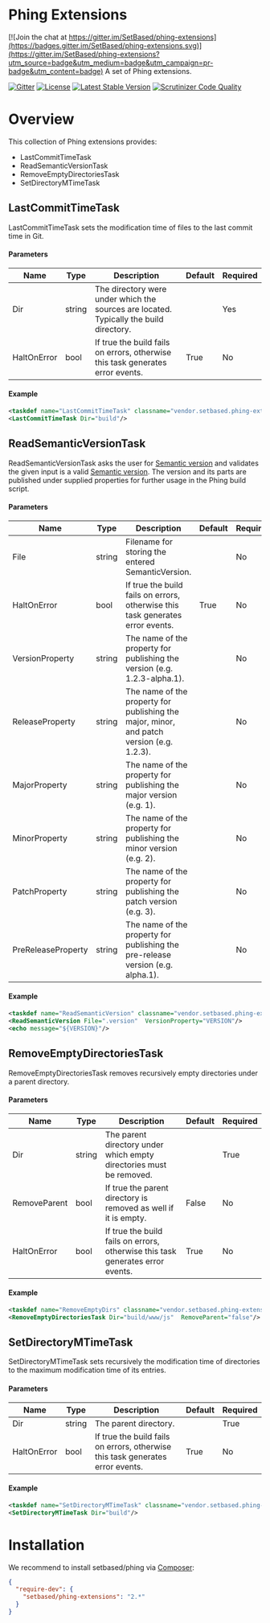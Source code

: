 # Phing Extensions

[![Join the chat at https://gitter.im/SetBased/phing-extensions](https://badges.gitter.im/SetBased/phing-extensions.svg)](https://gitter.im/SetBased/phing-extensions?utm_source=badge&utm_medium=badge&utm_campaign=pr-badge&utm_content=badge)
A set of Phing extensions.

[![Gitter](https://badges.gitter.im/SetBased/phing-extensions.svg)](https://gitter.im/SetBased/phing-extensions?utm_source=badge&utm_medium=badge&utm_campaign=pr-badge)
[![License](https://poser.pugx.org/setbased/phing-extensions/license)](https://packagist.org/packages/setbased/phing-extensions)
[![Latest Stable Version](https://poser.pugx.org/setbased/phing-extensions/v/stable)](https://packagist.org/packages/setbased/phing-extensions)
[![Scrutinizer Code Quality](https://scrutinizer-ci.com/g/SetBased/phing-extensions/badges/quality-score.png?b=master)](https://scrutinizer-ci.com/g/SetBased/phing-extensions/?branch=master)

# Overview
This collection of Phing extensions provides:

  * LastCommitTimeTask
  * ReadSemanticVersionTask
  * RemoveEmptyDirectoriesTask
  * SetDirectoryMTimeTask
     
## LastCommitTimeTask
LastCommitTimeTask sets the modification time of files to the last commit time in Git. 
       
#### Parameters
| Name        | Type   | Description                                                                            | Default | Required |
| ------------| ------ | -------------------------------------------------------------------------------------- | ------- | -------- |
| Dir         | string | The directory were under which the sources are located. Typically the build directory. |         | Yes      |     
| HaltOnError | bool   | If true the build fails on errors, otherwise this task generates error events.         | True    | No       |                  
                             
#### Example
```XML
<taskdef name="LastCommitTimeTask" classname="vendor.setbased.phing-extensions.src.Task.LastCommitTimeTask"/>
<LastCommitTimeTask Dir="build"/>
```

## ReadSemanticVersionTask
ReadSemanticVersionTask asks the user for [Semantic version](http://semver.org/) and validates 
the given input is a valid [Semantic version](http://semver.org/). The version and its parts are published
under supplied properties for further usage in the Phing build script. 

#### Parameters
| Name               | Type   | Description                                                                       | Default | Required |
| ------------------ | ------ | --------------------------------------------------------------------------------- | ------- | -------- |
| File               | string | Filename for storing the entered SemanticVersion.                                 |         | No       |     
| HaltOnError        | bool   | If true the build fails on errors, otherwise this task generates error events.    | True    | No       |                  
| VersionProperty    | string | The name of the property for publishing the version (e.g. 1.2.3-alpha.1).         |         | No       |                            
| ReleaseProperty    | string | The name of the property for publishing the major, minor, and patch version (e.g. 1.2.3). |         | No       |                            
| MajorProperty      | string | The name of the property for publishing the major version (e.g. 1).               |         | No       |                          
| MinorProperty      | string | The name of the property for publishing the minor version (e.g. 2).               |         | No       |                          
| PatchProperty      | string | The name of the property for publishing the patch version (e.g. 3).               |         | No       |                          
| PreReleaseProperty | string | The name of the property for publishing the pre-release version (e.g. alpha.1).   |         | No       |                               
#### Example
```XML
<taskdef name="ReadSemanticVersion" classname="vendor.setbased.phing-extensions.src.Task.ReadSemanticVersionTask"/>
<ReadSemanticVersion File=".version"  VersionProperty="VERSION"/>
<echo message="${VERSION}"/>
```

## RemoveEmptyDirectoriesTask
RemoveEmptyDirectoriesTask removes recursively empty directories under a parent directory. 

#### Parameters
| Name         | Type   | Description                                                                    | Default | Required |
| ------------ | ------ | ------------------------------------------------------------------------------ | ------- | -------- |
| Dir          | string | The parent directory under which empty directories must be removed.            |         | True     |
| RemoveParent | bool   | If true the parent directory is removed as well if it is empty.                | False   | No       |    
| HaltOnError  | bool   | If true the build fails on errors, otherwise this task generates error events. | True    | No       |                  

#### Example
```XML
<taskdef name="RemoveEmptyDirs" classname="vendor.setbased.phing-extensions.src.Task.RemoveEmptyDirsTask"/>
<RemoveEmptyDirectoriesTask Dir="build/www/js"  RemoveParent="false"/>
```

## SetDirectoryMTimeTask
SetDirectoryMTimeTask sets recursively the modification time of directories to the maximum modification time of its 
entries.

#### Parameters
| Name         | Type   | Description                                                                    | Default | Required |
| ------------ | ------ | ------------------------------------------------------------------------------ | ------- | -------- |
| Dir          | string | The parent directory.                                                          |         | True     |
| HaltOnError  | bool   | If true the build fails on errors, otherwise this task generates error events. | True    | No       |                  

#### Example
```XML
<taskdef name="SetDirectoryMTimeTask" classname="vendor.setbased.phing-extensions.src.Task.SetDirectoryMTimeTask"/>
<SetDirectoryMTimeTask Dir="build"/>
```

# Installation
We recommend to install setbased/phing via [Composer](https://getcomposer.org/):

```json
{
  "require-dev": {
    "setbased/phing-extensions": "2.*"
  }
}
```

